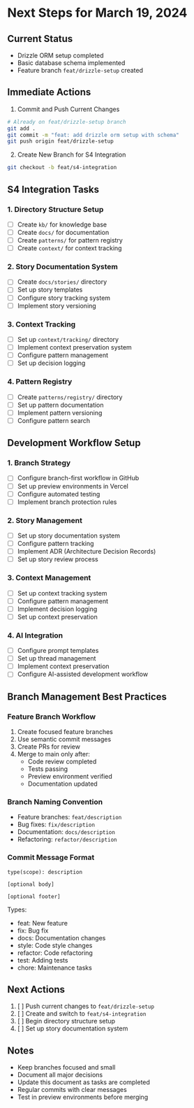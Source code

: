 # Next Steps for March 19, 2024

## Current Status
- Drizzle ORM setup completed
- Basic database schema implemented
- Feature branch `feat/drizzle-setup` created

## Immediate Actions
1. Commit and Push Current Changes
```bash
# Already on feat/drizzle-setup branch
git add .
git commit -m "feat: add drizzle orm setup with schema"
git push origin feat/drizzle-setup
```

2. Create New Branch for S4 Integration
```bash
git checkout -b feat/s4-integration
```

## S4 Integration Tasks

### 1. Directory Structure Setup
- [ ] Create `kb/` for knowledge base
- [ ] Create `docs/` for documentation
- [ ] Create `patterns/` for pattern registry
- [ ] Create `context/` for context tracking

### 2. Story Documentation System
- [ ] Create `docs/stories/` directory
- [ ] Set up story templates
- [ ] Configure story tracking system
- [ ] Implement story versioning

### 3. Context Tracking
- [ ] Set up `context/tracking/` directory
- [ ] Implement context preservation system
- [ ] Configure pattern management
- [ ] Set up decision logging

### 4. Pattern Registry
- [ ] Create `patterns/registry/` directory
- [ ] Set up pattern documentation
- [ ] Implement pattern versioning
- [ ] Configure pattern search

## Development Workflow Setup

### 1. Branch Strategy
- [ ] Configure branch-first workflow in GitHub
- [ ] Set up preview environments in Vercel
- [ ] Configure automated testing
- [ ] Implement branch protection rules

### 2. Story Management
- [ ] Set up story documentation system
- [ ] Configure pattern tracking
- [ ] Implement ADR (Architecture Decision Records)
- [ ] Set up story review process

### 3. Context Management
- [ ] Set up context tracking system
- [ ] Configure pattern management
- [ ] Implement decision logging
- [ ] Set up context preservation

### 4. AI Integration
- [ ] Configure prompt templates
- [ ] Set up thread management
- [ ] Implement context preservation
- [ ] Configure AI-assisted development workflow

## Branch Management Best Practices

### Feature Branch Workflow
1. Create focused feature branches
2. Use semantic commit messages
3. Create PRs for review
4. Merge to main only after:
   - Code review completed
   - Tests passing
   - Preview environment verified
   - Documentation updated

### Branch Naming Convention
- Feature branches: `feat/description`
- Bug fixes: `fix/description`
- Documentation: `docs/description`
- Refactoring: `refactor/description`

### Commit Message Format
```
type(scope): description

[optional body]

[optional footer]
```

Types:
- feat: New feature
- fix: Bug fix
- docs: Documentation changes
- style: Code style changes
- refactor: Code refactoring
- test: Adding tests
- chore: Maintenance tasks

## Next Actions
1. [ ] Push current changes to `feat/drizzle-setup`
2. [ ] Create and switch to `feat/s4-integration`
3. [ ] Begin directory structure setup
4. [ ] Set up story documentation system

## Notes
- Keep branches focused and small
- Document all major decisions
- Update this document as tasks are completed
- Regular commits with clear messages
- Test in preview environments before merging 